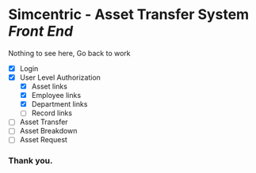 # Simcentric - Asset Transfer System _Front End_

Nothing to see here, Go back to work

- [X] Login
- [X] User Level Authorization
    - [X] Asset links
    - [X] Employee links
    - [X] Department links
    - [ ] Record links
- [ ] Asset Transfer
- [ ] Asset Breakdown
- [ ] Asset Request

### Thank you.
